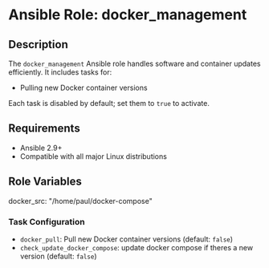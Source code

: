 # Ansible Role: docker_management

## Description
The `docker_management` Ansible role handles software and container updates efficiently. It includes tasks for:


- Pulling new Docker container versions


Each task is disabled by default; set them to `true` to activate.

## Requirements
- Ansible 2.9+ 
- Compatible with all major Linux distributions

## Role Variables

docker_src: "/home/paul/docker-compose" 

### Task Configuration

- `docker_pull`: Pull new Docker container versions (default: `false`)
- `check_update_docker_compose`: update docker compose if theres a new version  (default: `false`)



